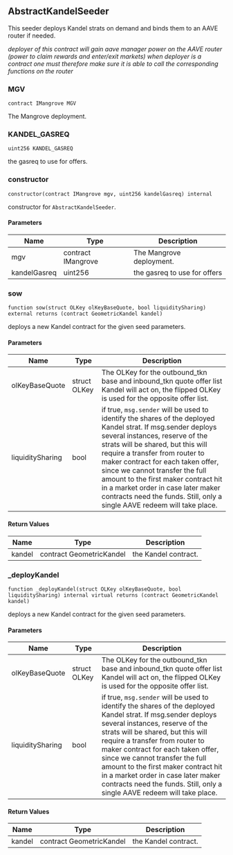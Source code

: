 ## AbstractKandelSeeder

This seeder deploys Kandel strats on demand and binds them to an AAVE router if needed.

_deployer of this contract will gain aave manager power on the AAVE router (power to claim rewards and enter/exit markets)
when deployer is a contract one must therefore make sure it is able to call the corresponding functions on the router_

### MGV

```solidity
contract IMangrove MGV
```

The Mangrove deployment.

### KANDEL_GASREQ

```solidity
uint256 KANDEL_GASREQ
```

the gasreq to use for offers.

### constructor

```solidity
constructor(contract IMangrove mgv, uint256 kandelGasreq) internal
```

constructor for `AbstractKandelSeeder`.

#### Parameters

| Name | Type | Description |
| ---- | ---- | ----------- |
| mgv | contract IMangrove | The Mangrove deployment. |
| kandelGasreq | uint256 | the gasreq to use for offers |

### sow

```solidity
function sow(struct OLKey olKeyBaseQuote, bool liquiditySharing) external returns (contract GeometricKandel kandel)
```

deploys a new Kandel contract for the given seed parameters.

#### Parameters

| Name | Type | Description |
| ---- | ---- | ----------- |
| olKeyBaseQuote | struct OLKey | The OLKey for the outbound_tkn base and inbound_tkn quote offer list Kandel will act on, the flipped OLKey is used for the opposite offer list. |
| liquiditySharing | bool | if true, `msg.sender` will be used to identify the shares of the deployed Kandel strat. If msg.sender deploys several instances, reserve of the strats will be shared, but this will require a transfer from router to maker contract for each taken offer, since we cannot transfer the full amount to the first maker contract hit in a market order in case later maker contracts need the funds. Still, only a single AAVE redeem will take place. |

#### Return Values

| Name | Type | Description |
| ---- | ---- | ----------- |
| kandel | contract GeometricKandel | the Kandel contract. |

### _deployKandel

```solidity
function _deployKandel(struct OLKey olKeyBaseQuote, bool liquiditySharing) internal virtual returns (contract GeometricKandel kandel)
```

deploys a new Kandel contract for the given seed parameters.

#### Parameters

| Name | Type | Description |
| ---- | ---- | ----------- |
| olKeyBaseQuote | struct OLKey | The OLKey for the outbound_tkn base and inbound_tkn quote offer list Kandel will act on, the flipped OLKey is used for the opposite offer list. |
| liquiditySharing | bool | if true, `msg.sender` will be used to identify the shares of the deployed Kandel strat. If msg.sender deploys several instances, reserve of the strats will be shared, but this will require a transfer from router to maker contract for each taken offer, since we cannot transfer the full amount to the first maker contract hit in a market order in case later maker contracts need the funds. Still, only a single AAVE redeem will take place. |

#### Return Values

| Name | Type | Description |
| ---- | ---- | ----------- |
| kandel | contract GeometricKandel | the Kandel contract. |

